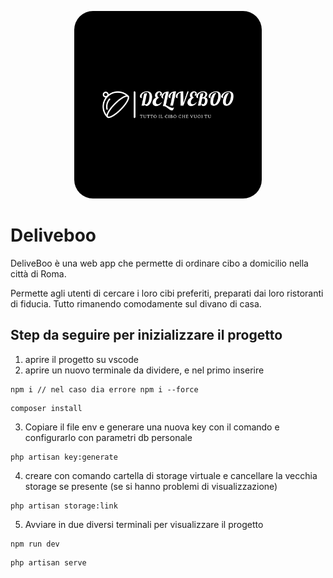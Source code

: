 <p align="center"><img src="public/img/logo-white.png" width="300" style="border-radius: 30px;"></p>

# Deliveboo

DeliveBoo è una web app che permette di ordinare cibo a domicilio nella città di Roma.

Permette agli utenti di cercare i loro cibi preferiti, preparati dai loro ristoranti di fiducia. Tutto rimanendo comodamente sul divano di casa.

## Step da seguire per inizializzare il progetto

1. aprire il progetto su vscode
2. aprire un nuovo terminale da dividere, e nel primo inserire
```
npm i // nel caso dia errore npm i --force
```
```
composer install
```

3. Copiare il file env e generare una nuova key con il comando e configurarlo con parametri db personale
```
php artisan key:generate
```

4. creare con comando cartella di storage virtuale e cancellare la vecchia storage se presente (se si hanno problemi di visualizzazione)
```
php artisan storage:link
```

5. Avviare in due diversi terminali per visualizzare il progetto

```
npm run dev
```
```
php artisan serve
```
